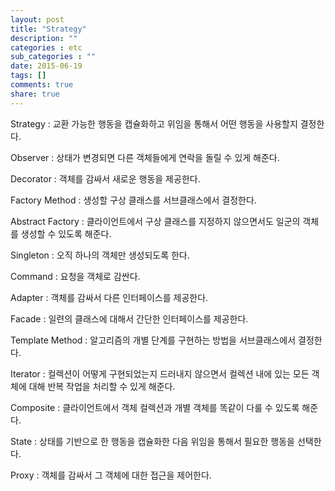 ```yaml
---
layout: post
title: "Strategy"
description: ""
categories : etc
sub_categories : ""
date: 2015-06-19
tags: []
comments: true
share: true
---
```


Strategy : 교환 가능한 행동을 캡슐화하고 위임을 통해서 어떤 행동을 사용할지 결정한다.

Observer : 상태가 변경되면 다른 객체들에게 연락을 돌릴 수 있게 해준다.

Decorator : 객체를 감싸서 새로운 행동을 제공한다.

Factory Method : 생성할 구상 클래스를 서브클래스에서 결정한다.

Abstract Factory : 클라이언트에서 구상 클래스를 지정하지 않으면서도 일군의 객체를 생성할 수 있도록 해준다.

Singleton : 오직 하나의 객체만 생성되도록 한다.

Command : 요청을 객체로 감싼다.

Adapter : 객체를 감싸서 다른 인터페이스를 제공한다.

Facade : 일련의 클래스에 대해서 간단한 인터페이스를 제공한다.

Template Method : 알고리즘의 개별 단계를 구현하는 방법을 서브클래스에서 결정한다.

Iterator : 컬렉션이 어떻게 구현되었는지 드러내지 않으면서 컬렉션 내에 있는 모든 객체에 대해 반복 작업을 처리할 수 있게 해준다.

Composite : 클라이언트에서 객체 컬렉션과 개별 객체를 똑같이 다룰 수 있도록 해준다.

State : 상태를 기반으로 한 행동을 캡슐화한 다음 위임을 통해서 필요한 행동을 선택한다.

Proxy : 객체를 감싸서 그 객체에 대한 접근을 제어한다.

